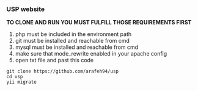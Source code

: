 ### USP website

**TO CLONE AND RUN YOU MUST FULFILL THOSE REQUIREMENTS FIRST**  
1. php must be included in the environment path  
2. git must be installed and reachable from cmd  
3. mysql must be installed and reachable from cmd  
4. make sure that mode_rewrite enabled in your apache config  
5. open txt file and past this code  

```
git clone https://github.com/arafeh94/usp
cd usp
yii migrate
```
